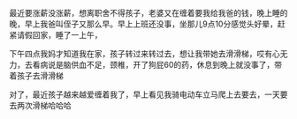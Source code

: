 最近要涨薪没涨薪，想离职舍不得孩子，老婆又在缠着要我给我爸的钱，晚上睡的晚，早上我爸叫侄子又那么早。早上上班还没事，坐那儿9点10分感觉头好晕，赶紧请假回家，睡了一上午，

  

下午四点我妈才知道我在家，孩子转过来转过去，想让我带她去滑滑梯，哎有心无力，去看病说是脑供血不足，颈椎，开了狗屁60的药，休息到晚上就没事了，带着孩子去滑滑梯

  

对了，最近孩子越来越爱缠着我了，早上看见我骑电动车立马爬上去要去，一天要去两次滑梯哈哈哈

